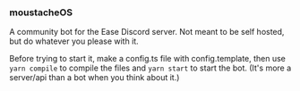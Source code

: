 ### moustacheOS

A community bot for the Ease Discord server. Not meant to be self hosted, but do whatever you please with it.

Before trying to start it, make a config.ts file with config.template, then use `yarn compile` to compile the files and `yarn start` to start the bot.
(It's more a server/api than a bot when you think about it.)
